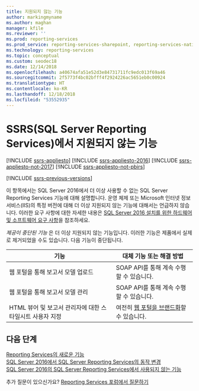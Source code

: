```yaml
---
title: 지원되지 않는 기능
author: markingmyname
ms.author: maghan
manager: kfile
ms.reviewer: ''
ms.prod: reporting-services
ms.prod_service: reporting-services-sharepoint, reporting-services-native
ms.technology: reporting-services
ms.topic: conceptual
ms.custom: seodec18
ms.date: 12/14/2018
ms.openlocfilehash: a40674afa51e52d3e84731711fc9edc013f69a46
ms.sourcegitcommit: 2f5773f4bc02bfff4f2924226ac5651eb0c00924
ms.translationtype: HT
ms.contentlocale: ko-KR
ms.lasthandoff: 12/18/2018
ms.locfileid: "53552935"
---
```

# <a name="discontinued-functionality-in-sql-server-reporting-services-ssrs"></a>SSRS(SQL Server Reporting Services)에서 지원되지 않는 기능

[!INCLUDE [ssrs-appliesto](../includes/ssrs-appliesto.md)] [!INCLUDE [ssrs-appliesto-2016](../includes/ssrs-appliesto-2016.md)] [!INCLUDE [ssrs-appliesto-not-2017](../includes/ssrs-appliesto-not-2017.md)] [!INCLUDE [ssrs-appliesto-not-pbirs](../includes/ssrs-appliesto-not-pbirs.md)]

[!INCLUDE [ssrs-previous-versions](../includes/ssrs-previous-versions.md)]

이 항목에서는 SQL Server 2016에서 더 이상 사용할 수 없는 SQL Server Reporting Services 기능에 대해 설명합니다. 운영 체제 또는 Microsoft 인터넷 정보 서비스(IIS)의 특정 버전에 대해 더 이상 지원되지 않는 기능에 대해서는 언급하지 않습니다. 이러한 요구 사항에 대한 자세한 내용은 [SQL Server 2016 설치를 위한 하드웨어 및 소프트웨어 요구 사항](../sql-server/install/hardware-and-software-requirements-for-installing-sql-server.md)을 참조하세요.

*제공이 중단된 기능* 은 더 이상 지원되지 않는 기능입니다. 이러한 기능은 제품에서 실제로 제거되었을 수도 있습니다. 다음 기능이 중단됩니다.

|기능|대체 기능 또는 해결 방법|
|-|-|
|웹 포털을 통해 보고서 모델 업로드|SOAP API를 통해 계속 수행할 수 있습니다.|
|웹 포털을 통해 보고서 모델 관리|SOAP API를 통해 계속 수행할 수 있습니다.|
|HTML 뷰어 및 보고서 관리자에 대한 스타일시트 사용자 지정|여전히 [웹 포털을 브랜드화](branding-the-web-portal.md)할 수 있습니다.|

## <a name="next-steps"></a>다음 단계

[Reporting Services의 새로운 기능](../reporting-services/what-s-new-in-sql-server-reporting-services-ssrs.md)  
[SQL Server 2016에서 SQL Server Reporting Services의 동작 변경](../reporting-services/behavior-changes-to-sql-server-reporting-services-in-sql-server-2016.md)  
[SQL Server 2016의 SQL Server Reporting Services에서 사용되지 않는 기능](../reporting-services/deprecated-features-in-sql-server-reporting-services-ssrs.md)  

추가 질문이 있으신가요? [Reporting Services 포럼에서 질문하기](https://go.microsoft.com/fwlink/?LinkId=620231)

